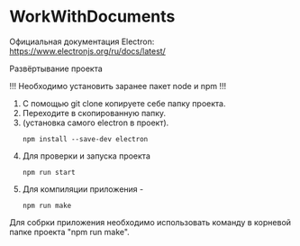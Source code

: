 # WorkWithDocuments

Официальная документация Electron: https://www.electronjs.org/ru/docs/latest/

Развёртывание проекта

!!! Необходимо установить заранее пакет node и npm !!!

1) С помощью git clone копируете себе папку проекта.
2) Переходите в скопированную папку.
3) (установка самого electron в проект).
   ```
   npm install --save-dev electron
   ```
4) Для проверки и запуска проекта
   ```
   npm run start
   ```
6) Для компиляции приложения  - 
   ```
   npm run make
   ```

Для собрки приложения необходимо использовать команду в корневой папке проекта "npm run make".
